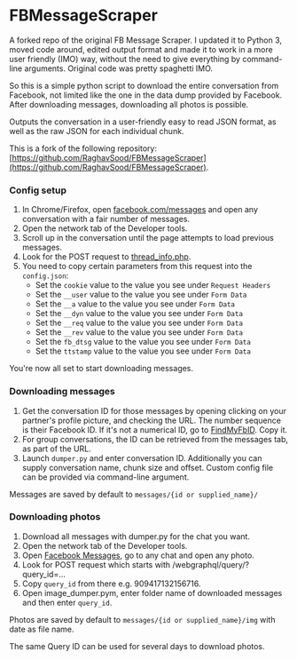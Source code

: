 # FBMessageScraper

A forked repo of the original FB Message Scraper. I updated it to Python 3, moved code around, edited output format and made it to work in a more user friendly (IMO) way, without the need to give everything by command-line arguments. Original code was pretty spaghetti IMO.

So this is a simple python script to download the entire conversation from Facebook, not limited like the one in the data dump provided by Facebook. After downloading messages, downloading all photos is possible.

Outputs the conversation in a user-friendly easy to read JSON format, as well as the raw JSON for each individual chunk.

This is  a fork of the following repository: [https://github.com/RaghavSood/FBMessageScraper](https://github.com/RaghavSood/FBMessageScraper). 

### Config setup

1. In Chrome/Firefox, open [facebook.com/messages](https://www.facebook.com/messages/) and open any conversation with a fair number of messages.
2. Open the network tab of the Developer tools.
3. Scroll up in the conversation until the page attempts to load previous messages.
4. Look for the POST request to [thread\_info.php](https://www.facebook.com/ajax/mercury/thread_info.php).
5. You need to copy certain parameters from this request into the `config.json`:
	* Set the `cookie` value to the value you see under `Request Headers`
	* Set the `__user` value to the value you see under `Form Data` 
	* Set the `__a` value to the value you see under `Form Data`
	* Set the `__dyn` value to the value you see under `Form Data`
	* Set the `__req` value to the value you see under `Form Data`
	* Set the `__rev` value to the value you see under `Form Data`
	* Set the `fb_dtsg` value to the value you see under `Form Data`
	* Set the `ttstamp` value to the value you see under `Form Data`

You're now all set to start downloading messages.


### Downloading messages

1. Get the conversation ID for those messages by opening clicking on your partner's profile picture, and checking the URL. The number sequence is their Facebook ID. If it's not a numerical ID, go to [FindMyFbID](http://findmyfbid.com). Copy it.
2. For group conversations, the ID can be retrieved from the messages tab, as part of the URL.
3. Launch `dumper.py` and enter conversation ID. Additionally you can supply conversation name, chunk size and offset. Custom config file can be provided via command-line argument.

Messages are saved by default to `messages/{id or supplied_name}/`

### Downloading photos

1. Download all messages with dumper.py for the chat you want.
2. Open the network tab of the Developer tools.
3. Open [Facebook Messages](https://www.facebook.com/messages), go to any chat and open any photo.
4. Look for POST request which starts with /webgraphql/query/?query_id=...
5. Copy `query_id` from there e.g. 909417132156716.
6. Open image_dumper.pym, enter folder name of downloaded messages and then enter `query_id`.

Photos are saved by default to `messages/{id or supplied_name}/img` with date as file name.

The same Query ID can be used for several days to download photos.
